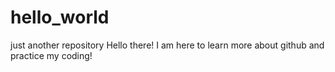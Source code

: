 # hello_world
just another repository
Hello there!
I am here to learn more about github and practice my coding!
